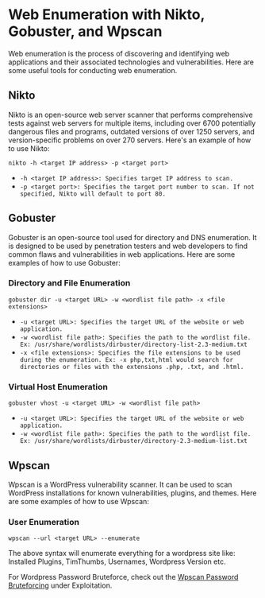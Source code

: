 # Web Enumeration with Nikto, Gobuster, and Wpscan

Web enumeration is the process of discovering and identifying web applications and their associated technologies and vulnerabilities. Here are some useful tools for conducting web enumeration.

## Nikto

Nikto is an open-source web server scanner that performs comprehensive tests against web servers for multiple items, including over 6700 potentially dangerous files and programs, outdated versions of over 1250 servers, and version-specific problems on over 270 servers. Here's an example of how to use Nikto:

```
nikto -h <target IP address> -p <target port>
```

* `-h <target IP address>: Specifies target IP address to scan.`
* `-p <target port>: Specifies the target port number to scan. If not specified, Nikto will default to port 80.`

## Gobuster

Gobuster is an open-source tool used for directory and DNS enumeration. It is designed to be used by penetration testers and web developers to find common flaws and vulnerabilities in web applications. Here are some examples of how to use Gobuster:

### Directory and File Enumeration

```
gobuster dir -u <target URL> -w <wordlist file path> -x <file extensions>
```

* `-u <target URL>: Specifies the target URL of the website or web application.`
* `-w <wordlist file path>: Specifies the path to the wordlist file. Ex: /usr/share/wordlists/dirbuster/directory-list-2.3-medium.txt`
* `-x <file extensions>: Specifies the file extensions to be used during the enumeration. Ex: -x php,txt,html would search for directories or files with the extensions .php, .txt, and .html.`

### Virtual Host Enumeration

```
gobuster vhost -u <target URL> -w <wordlist file path>
```

* `-u <target URL>: Specifies the target URL of the website or web application.`
* `-w <wordlist file path>: Specifies the path to the wordlist file. Ex: /usr/share/wordlists/dirbuster/directory-2.3-medium-list.txt`

## Wpscan

Wpscan is a WordPress vulnerability scanner. It can be used to scan WordPress installations for known vulnerabilities, plugins, and themes. Here are some examples of how to use Wpscan:

### User Enumeration

```
wpscan --url <target URL> --enumerate
```

The above syntax will enumerate everything for a wordpress site like: Installed Plugins, TimThumbs, Usernames, Wordpress Version etc.

For Wordpress Password Bruteforce, check out the [Wpscan Password Bruteforcing](https://github.com/shubhamagrawal7/OSCP-cheatsheet/blob/main/Exploitation/Bruteforcing.md#wpscan-password-bruteforcing) under Exploitation.
